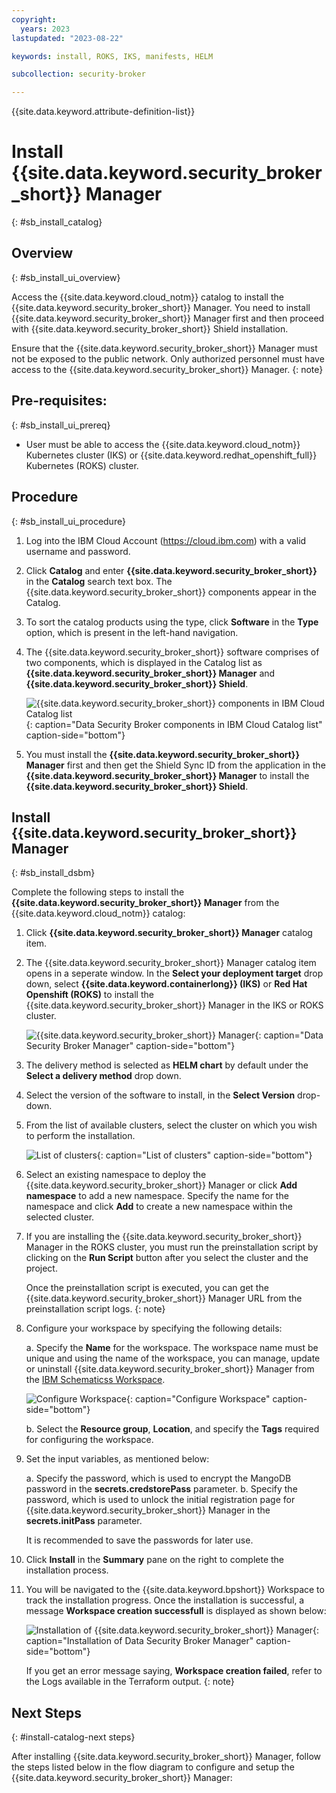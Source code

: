 ```yaml
---
copyright:
  years: 2023
lastupdated: "2023-08-22"

keywords: install, ROKS, IKS, manifests, HELM

subcollection: security-broker

---
```


{{site.data.keyword.attribute-definition-list}}

# Install {{site.data.keyword.security_broker_short}} Manager
{: #sb_install_catalog}

## Overview
{: #sb_install_ui_overview}

Access the {{site.data.keyword.cloud_notm}} catalog to install the {{site.data.keyword.security_broker_short}} Manager. You need to install {{site.data.keyword.security_broker_short}} Manager first and then proceed with {{site.data.keyword.security_broker_short}} Shield installation.

Ensure that the {{site.data.keyword.security_broker_short}} Manager must not be exposed to the public network. Only authorized personnel must have access to the {{site.data.keyword.security_broker_short}} Manager.
{: note}

## Pre-requisites:
{: #sb_install_ui_prereq}

-   User must be able to access the {{site.data.keyword.cloud_notm}} Kubernetes cluster (IKS) or {{site.data.keyword.redhat_openshift_full}} Kubernetes (ROKS) cluster.

## Procedure
{: #sb_install_ui_procedure}

1. Log into the IBM Cloud Account (https://cloud.ibm.com) with a valid username and password.

2. Click **Catalog** and enter **{{site.data.keyword.security_broker_short}}** in the **Catalog**
    search text box. The {{site.data.keyword.security_broker_short}} components appear in the Catalog.
   
3. To sort the catalog products using the type, click **Software** in the **Type** option, which is present in the left-hand navigation.

4. The {{site.data.keyword.security_broker_short}} software comprises of two components, which is displayed in the Catalog list as **{{site.data.keyword.security_broker_short}} Manager** and **{{site.data.keyword.security_broker_short}} Shield**.

   ![{{site.data.keyword.security_broker_short}} components in IBM Cloud Catalog list](../images/catalog_items.svg){: caption="Data Security Broker components in IBM Cloud Catalog list" caption-side="bottom"}

5. You must install the **{{site.data.keyword.security_broker_short}} Manager** first and then get the Shield Sync ID from the application in the **{{site.data.keyword.security_broker_short}} Manager** to install the **{{site.data.keyword.security_broker_short}} Shield**.

## Install **{{site.data.keyword.security_broker_short}} Manager**
{: #sb_install_dsbm}

Complete the following steps to install the **{{site.data.keyword.security_broker_short}} Manager** from the {{site.data.keyword.cloud_notm}} catalog:

1.  Click **{{site.data.keyword.security_broker_short}} Manager** catalog item.

2.  The {{site.data.keyword.security_broker_short}} Manager catalog item opens in a seperate window. In the **Select your deployment target** drop down, select **{{site.data.keyword.containerlong}} (IKS)** or **Red Hat Openshift (ROKS)** to install the {{site.data.keyword.security_broker_short}} Manager in the IKS or ROKS cluster.

    ![{{site.data.keyword.security_broker_short}} Manager](../images/dep_target.svg){: caption="Data Security Broker Manager" caption-side="bottom"}

3.  The delivery method is selected as **HELM chart** by default under the **Select a delivery method** drop down.

4.  Select the version of the software to install, in the **Select Version** drop-down.

5.  From the list of available clusters, select the cluster on which you wish to perform the installation.

    ![List of clusters](../images/clusters.svg){: caption="List of clusters" caption-side="bottom"}

6.  Select an existing namespace to deploy the {{site.data.keyword.security_broker_short}} Manager or click **Add namespace** to add a new namespace. Specify the name for the namespace and click **Add** to create a new namespace within the selected cluster.

7.  If you are installing the {{site.data.keyword.security_broker_short}} Manager in the ROKS cluster, you must run the preinstallation script by clicking on the **Run Script** button after you select the cluster and the project. 

    Once the preinstallation script is executed, you can get the {{site.data.keyword.security_broker_short}} Manager URL from the preinstallation script logs. 
    {: note}

8.  Configure your workspace by specifying the following details:

    a. Specify the **Name** for the workspace. The workspace name must be unique and using the name of the workspace, you can manage, update or uninstall {{site.data.keyword.security_broker_short}} Manager from the [IBM Schematicss Workspace](https://cloud.ibm.com/schematics/workspaces).

    ![Configure Workspace](../images/workspace.svg){: caption="Configure Workspace" caption-side="bottom"}

    b. Select the **Resource group**, **Location**, and specify the **Tags** required for configuring the workspace.

9.  Set the input variables, as mentioned below:
    
    a. Specify the password, which is used to encrypt the MangoDB password in the **secrets.credstorePass** parameter. 
    b. Specify the password, which is used to unlock the initial registration page for {{site.data.keyword.security_broker_short}} Manager in the **secrets.initPass** parameter.

    It is recommended to save the passwords for later use.

10.  Click **Install** in the **Summary** pane on the right to complete the installation process.

11.  You will be navigated to the {{site.data.keyword.bpshort}} Workspace to track the installation progress. Once the installation is successful, a message **Workspace creation successfull** is displayed as shown below:

     ![Installation of {{site.data.keyword.security_broker_short}} Manager](../images/install_success.svg){: caption="Installation of Data Security Broker Manager" caption-side="bottom"}
   
     If you get an error message saying,  **Workspace creation failed**, refer to the Logs available in the Terraform output.
     {: note}

## Next Steps
{: #install-catalog-next steps}

After installing {{site.data.keyword.security_broker_short}} Manager, follow the steps listed below in the flow diagram to configure and setup the {{site.data.keyword.security_broker_short}} Manager:

<!--![Encryption flow](../images/sb_userflow.svg){: caption="Figure 1. Encyrption flow" caption-side="bottom"}






